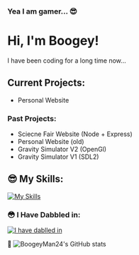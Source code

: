 ### Yea I am gamer... 😎

<!--
**BoogeyMan24/BoogeyMan24** is a ✨ _special_ ✨ repository because its `README.md` (this file) appears on your GitHub profile.

Here are some ideas to get you started:

- 🔭 I’m currently working on ...
- 🌱 I’m currently learning ...
- 👯 I’m looking to collaborate on ...
- 🤔 I’m looking for help with ...
- 💬 Ask me about ...
- 📫 How to reach me: ...
- 😄 Pronouns: ...
- ⚡ Fun fact: ...
-->
# Hi, I'm Boogey!
I have been coding for a long time now...

## Current Projects:
- Personal Website


### Past Projects:
- Sciecne Fair Website (Node + Express)
- Personal Website (old)
- Gravity Simulator V2 (OpenGl)
- Gravity Simulator V1 (SDL2)



## 😎 My Skills:
[![My Skills](https://skillicons.dev/icons?i=cpp,cs,html,css,tailwind,js,ts,py,java,svelte,nodejs,nginx,npm,mongodb,discordjs,express,unity,git,github,idea,vscode,raspberrypi&perline=10)](https://skillicons.dev)
### 😳 I Have Dabbled in:
[![I have dablled in](https://skillicons.dev/icons?i=rust,kotlin&perline=10)](https://skillicons.dev)

😬
![BoogeyMan24's GitHub stats](https://github-readme-stats.vercel.app/api?username=BoogeyMan24&show_icons=true&theme=tokyonight)
